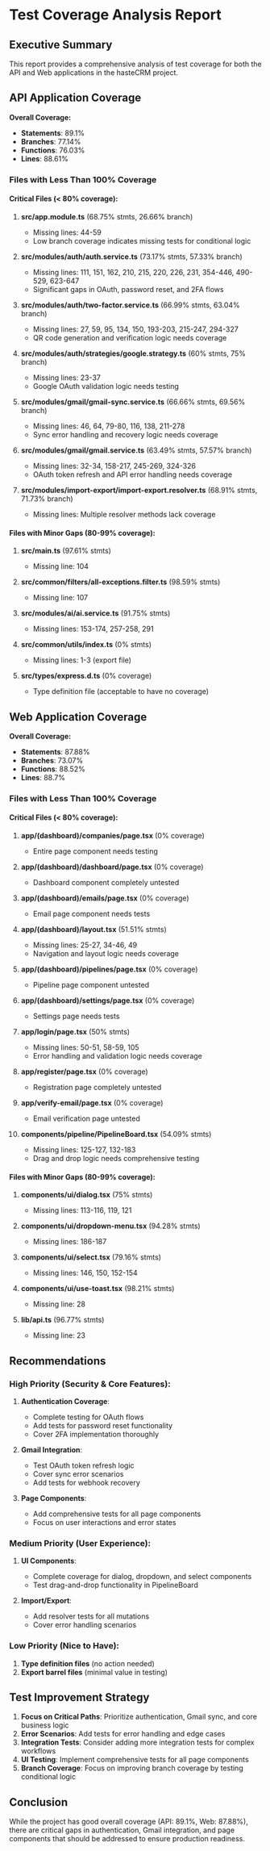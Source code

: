 # Test Coverage Analysis Report

## Executive Summary

This report provides a comprehensive analysis of test coverage for both the API and Web applications in the hasteCRM project.

## API Application Coverage

**Overall Coverage:**

- **Statements**: 89.1%
- **Branches**: 77.14%
- **Functions**: 76.03%
- **Lines**: 88.61%

### Files with Less Than 100% Coverage

#### Critical Files (< 80% coverage):

1. **src/app.module.ts** (68.75% stmts, 26.66% branch)

   - Missing lines: 44-59
   - Low branch coverage indicates missing tests for conditional logic

2. **src/modules/auth/auth.service.ts** (73.17% stmts, 57.33% branch)

   - Missing lines: 111, 151, 162, 210, 215, 220, 226, 231, 354-446, 490-529, 623-647
   - Significant gaps in OAuth, password reset, and 2FA flows

3. **src/modules/auth/two-factor.service.ts** (66.99% stmts, 63.04% branch)

   - Missing lines: 27, 59, 95, 134, 150, 193-203, 215-247, 294-327
   - QR code generation and verification logic needs coverage

4. **src/modules/auth/strategies/google.strategy.ts** (60% stmts, 75% branch)

   - Missing lines: 23-37
   - Google OAuth validation logic needs testing

5. **src/modules/gmail/gmail-sync.service.ts** (66.66% stmts, 69.56% branch)

   - Missing lines: 46, 64, 79-80, 116, 138, 211-278
   - Sync error handling and recovery logic needs coverage

6. **src/modules/gmail/gmail.service.ts** (63.49% stmts, 57.57% branch)

   - Missing lines: 32-34, 158-217, 245-269, 324-326
   - OAuth token refresh and API error handling needs coverage

7. **src/modules/import-export/import-export.resolver.ts** (68.91% stmts, 71.73% branch)
   - Missing lines: Multiple resolver methods lack coverage

#### Files with Minor Gaps (80-99% coverage):

1. **src/main.ts** (97.61% stmts)

   - Missing line: 104

2. **src/common/filters/all-exceptions.filter.ts** (98.59% stmts)

   - Missing line: 107

3. **src/modules/ai/ai.service.ts** (91.75% stmts)

   - Missing lines: 153-174, 257-258, 291

4. **src/common/utils/index.ts** (0% stmts)

   - Missing lines: 1-3 (export file)

5. **src/types/express.d.ts** (0% coverage)
   - Type definition file (acceptable to have no coverage)

## Web Application Coverage

**Overall Coverage:**

- **Statements**: 87.88%
- **Branches**: 73.07%
- **Functions**: 88.52%
- **Lines**: 88.7%

### Files with Less Than 100% Coverage

#### Critical Files (< 80% coverage):

1. **app/(dashboard)/companies/page.tsx** (0% coverage)

   - Entire page component needs testing

2. **app/(dashboard)/dashboard/page.tsx** (0% coverage)

   - Dashboard component completely untested

3. **app/(dashboard)/emails/page.tsx** (0% coverage)

   - Email page component needs tests

4. **app/(dashboard)/layout.tsx** (51.51% stmts)

   - Missing lines: 25-27, 34-46, 49
   - Navigation and layout logic needs coverage

5. **app/(dashboard)/pipelines/page.tsx** (0% coverage)

   - Pipeline page component untested

6. **app/(dashboard)/settings/page.tsx** (0% coverage)

   - Settings page needs tests

7. **app/login/page.tsx** (50% stmts)

   - Missing lines: 50-51, 58-59, 105
   - Error handling and validation logic needs coverage

8. **app/register/page.tsx** (0% coverage)

   - Registration page completely untested

9. **app/verify-email/page.tsx** (0% coverage)

   - Email verification page untested

10. **components/pipeline/PipelineBoard.tsx** (54.09% stmts)
    - Missing lines: 125-127, 132-183
    - Drag and drop logic needs comprehensive testing

#### Files with Minor Gaps (80-99% coverage):

1. **components/ui/dialog.tsx** (75% stmts)

   - Missing lines: 113-116, 119, 121

2. **components/ui/dropdown-menu.tsx** (94.28% stmts)

   - Missing lines: 186-187

3. **components/ui/select.tsx** (79.16% stmts)

   - Missing lines: 146, 150, 152-154

4. **components/ui/use-toast.tsx** (98.21% stmts)

   - Missing line: 28

5. **lib/api.ts** (96.77% stmts)
   - Missing line: 23

## Recommendations

### High Priority (Security & Core Features):

1. **Authentication Coverage**:

   - Complete testing for OAuth flows
   - Add tests for password reset functionality
   - Cover 2FA implementation thoroughly

2. **Gmail Integration**:

   - Test OAuth token refresh logic
   - Cover sync error scenarios
   - Add tests for webhook recovery

3. **Page Components**:
   - Add comprehensive tests for all page components
   - Focus on user interactions and error states

### Medium Priority (User Experience):

1. **UI Components**:

   - Complete coverage for dialog, dropdown, and select components
   - Test drag-and-drop functionality in PipelineBoard

2. **Import/Export**:
   - Add resolver tests for all mutations
   - Cover error handling scenarios

### Low Priority (Nice to Have):

1. **Type definition files** (no action needed)
2. **Export barrel files** (minimal value in testing)

## Test Improvement Strategy

1. **Focus on Critical Paths**: Prioritize authentication, Gmail sync, and core business logic
2. **Error Scenarios**: Add tests for error handling and edge cases
3. **Integration Tests**: Consider adding more integration tests for complex workflows
4. **UI Testing**: Implement comprehensive tests for all page components
5. **Branch Coverage**: Focus on improving branch coverage by testing conditional logic

## Conclusion

While the project has good overall coverage (API: 89.1%, Web: 87.88%), there are critical gaps in authentication, Gmail integration, and page components that should be addressed to ensure production readiness.
